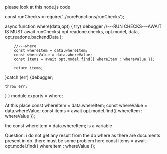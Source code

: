 please  look at this node.js code


const  runChecks = require('../coreFunctions/runChecks');

async function where(data,opt) {
  try{ 
        debugger
         //---RUN CHECKS---AWAIT IS MUST
         await runChecks(
                  opt.readone.checks,
                  opt.model, 
                  data,
                  opt.readone.backendData
          ); 

        //---where  
        const whereItem = data.whereItem;
        const whereValue = data.whereValue;
        const items = await opt.model.find({ whereItem : whereValue });
      
        return items;
        
  }catch (err) {debugger; 
  
    throw err; 
  }
}
module.exports = where;



At this place
        const whereItem = data.whereItem;
        const whereValue = data.whereValue;
        const items = await opt.model.find({ whereItem : whereValue });

the const whereItem = data.whereItem; is a variable


Question:
i do not get any result from the db where as there are documents present in db. there must be some problem here
        const items = await opt.model.find({ whereItem : whereValue });

